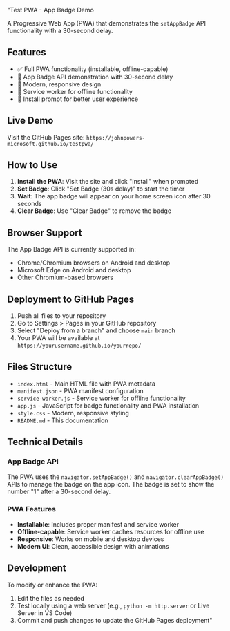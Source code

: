 "Test PWA - App Badge Demo

A Progressive Web App (PWA) that demonstrates the `setAppBadge` API functionality with a 30-second delay.

## Features

- ✅ Full PWA functionality (installable, offline-capable)
- 📱 App Badge API demonstration with 30-second delay
- 🎯 Modern, responsive design
- 🔄 Service worker for offline functionality
- 📲 Install prompt for better user experience

## Live Demo

Visit the GitHub Pages site: `https://johnpowers-microsoft.github.io/testpwa/`

## How to Use

1. **Install the PWA**: Visit the site and click "Install" when prompted
2. **Set Badge**: Click "Set Badge (30s delay)" to start the timer
3. **Wait**: The app badge will appear on your home screen icon after 30 seconds
4. **Clear Badge**: Use "Clear Badge" to remove the badge

## Browser Support

The App Badge API is currently supported in:
- Chrome/Chromium browsers on Android and desktop
- Microsoft Edge on Android and desktop
- Other Chromium-based browsers

## Deployment to GitHub Pages

1. Push all files to your repository
2. Go to Settings > Pages in your GitHub repository
3. Select "Deploy from a branch" and choose `main` branch
4. Your PWA will be available at `https://yourusername.github.io/yourrepo/`

## Files Structure

- `index.html` - Main HTML file with PWA metadata
- `manifest.json` - PWA manifest configuration
- `service-worker.js` - Service worker for offline functionality
- `app.js` - JavaScript for badge functionality and PWA installation
- `style.css` - Modern, responsive styling
- `README.md` - This documentation

## Technical Details

### App Badge API
The PWA uses the `navigator.setAppBadge()` and `navigator.clearAppBadge()` APIs to manage the badge on the app icon. The badge is set to show the number "1" after a 30-second delay.

### PWA Features
- **Installable**: Includes proper manifest and service worker
- **Offline-capable**: Service worker caches resources for offline use
- **Responsive**: Works on mobile and desktop devices
- **Modern UI**: Clean, accessible design with animations

## Development

To modify or enhance the PWA:

1. Edit the files as needed
2. Test locally using a web server (e.g., `python -m http.server` or Live Server in VS Code)
3. Commit and push changes to update the GitHub Pages deployment" 
